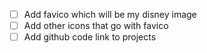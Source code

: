 - [ ] Add favico which will be my disney image
- [ ] Add other icons that go with favico
- [ ] Add github code link to projects